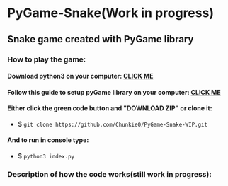 # PyGame-Snake(Work in progress)
## Snake game created with PyGame library

### How to play the game:

#### Download python3 on your computer: [CLICK ME](https://www.python.org/downloads/)  
#### Follow this guide to setup pyGame library on your computer: [CLICK ME](https://www.pygame.org/wiki/GettingStarted)  
#### Either click the green code button and "DOWNLOAD ZIP" or clone it: 
- $ `git clone https://github.com/Chunkie0/PyGame-Snake-WIP.git`
#### And to run in console type:  
- $ `python3 index.py`



### Description of how the code works(still work in progress): 

